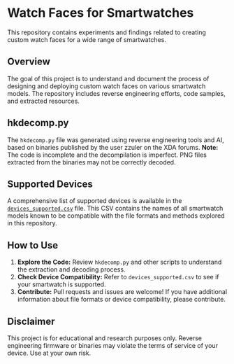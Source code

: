 # Watch Faces for Smartwatches

This repository contains experiments and findings related to creating custom watch faces for a wide range of smartwatches.

## Overview

The goal of this project is to understand and document the process of designing and deploying custom watch faces on various smartwatch models. The repository includes reverse engineering efforts, code samples, and extracted resources.

## hkdecomp.py

The `hkdecomp.py` file was generated using reverse engineering tools and AI, based on binaries published by the user zzuler on the XDA forums. **Note:** The code is incomplete and the decompilation is imperfect. PNG files extracted from the binaries may not be correctly decoded.

## Supported Devices

A comprehensive list of supported devices is available in the [`devices_supported.csv`](devices_supported.csv) file. This CSV contains the names of all smartwatch models known to be compatible with the file formats and methods explored in this repository.

## How to Use

1. **Explore the Code:**
   Review `hkdecomp.py` and other scripts to understand the extraction and decoding process.
2. **Check Device Compatibility:**
   Refer to `devices_supported.csv` to see if your smartwatch is supported.
3. **Contribute:**
   Pull requests and issues are welcome! If you have additional information about file formats or device compatibility, please contribute.

## Disclaimer

This project is for educational and research purposes only. Reverse engineering firmware or binaries may violate the terms of service of your device. Use at your own risk.

